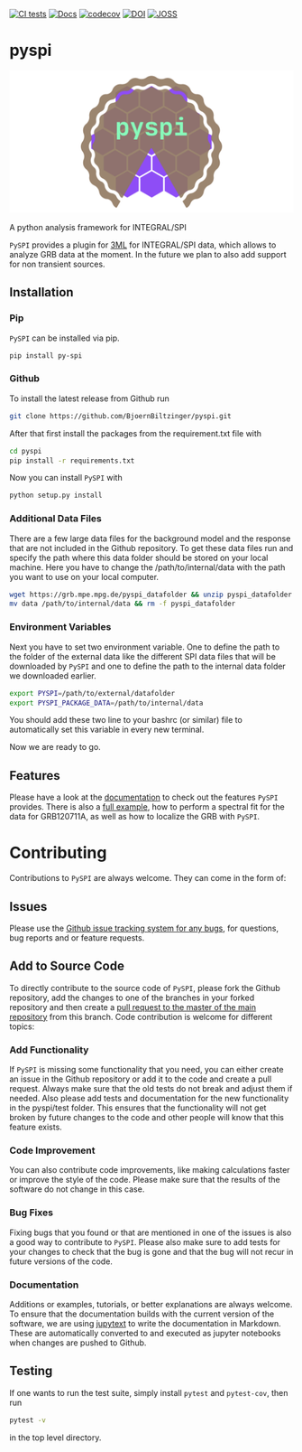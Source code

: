[![CI tests](https://github.com/BjoernBiltzinger/pyspi/actions/workflows/publish_pypi.yml/badge.svg)](https://github.com/BjoernBiltzinger/pyspi/actions/workflows/publish_pypi.yml)
[![Docs](https://github.com/BjoernBiltzinger/pyspi/actions/workflows/docs.yml/badge.svg)](https://pyspi.readthedocs.io/en/latest/)
[![codecov](https://codecov.io/gh/BjoernBiltzinger/pyspi/branch/master/graph/badge.svg)](https://codecov.io/gh/BjoernBiltzinger/pyspi)
[![DOI](https://zenodo.org/badge/DOI/10.5281/zenodo.6376003.svg)](https://doi.org/10.5281/zenodo.6376003)
[![JOSS](https://joss.theoj.org/papers/10.21105/joss.04017/status.svg)](https://doi.org/10.21105/joss.04017)
# pyspi
![alt text](https://raw.githubusercontent.com/BjoernBiltzinger/pyspi/master/docs/media/pypsi_logo2.png)

A python analysis framework for INTEGRAL/SPI

```PySPI``` provides a plugin for [3ML](https://threeml.readthedocs.io/en/stable/) for INTEGRAL/SPI data, which allows to analyze GRB data at the moment. In the future we plan to also add support for non transient sources.

## Installation

### Pip
```PySPI``` can be installed via pip.
```bash
pip install py-spi
```

### Github

To install the latest release from Github run
```bash
git clone https://github.com/BjoernBiltzinger/pyspi.git
```
After that first install the packages from the requirement.txt file with
```bash
cd pyspi
pip install -r requirements.txt
```
Now you can install ```PySPI``` with
```bash
python setup.py install
```

### Additional Data Files

There are a few large data files for the background model and the response that are not included in the Github repository. To get these data files run and specify the path where this data folder should be stored on your local machine. Here you have to change the /path/to/internal/data with the path you want to use on your local computer.
```bash
wget https://grb.mpe.mpg.de/pyspi_datafolder && unzip pyspi_datafolder
mv data /path/to/internal/data && rm -f pyspi_datafolder
```

### Environment Variables

Next you have to set two environment variable. One to define the path to the folder of the external data like the different SPI data files that will be downloaded by ```PySPI``` and one to define the path to the internal data folder we downloaded earlier.
```bash
export PYSPI=/path/to/external/datafolder
export PYSPI_PACKAGE_DATA=/path/to/internal/data
```

You should add these two line to your bashrc (or similar) file to automatically set this variable in every new terminal.

Now we are ready to go.

## Features

Please have a look at the [documentation](https://pyspi.readthedocs.io/en/latest/) to check out the features ```PySPI``` provides. There is also a [full example](https://pyspi.readthedocs.io/en/latest/notebooks/grb_analysis/), how to perform a spectral fit for the data for GRB120711A, as well as how to localize the GRB with ```PySPI```.

# Contributing 

Contributions to ```PySPI``` are always welcome. They can come in the form of:

## Issues

Please use the [Github issue tracking system for any bugs](https://github.com/BjoernBiltzinger/pyspi/issues), for questions, bug reports and or feature requests.

## Add to Source Code

To directly contribute to the source code of ```PySPI```, please fork the Github repository, add the changes to one of the branches in your forked repository and then create a [pull request to the master of the main repository](https://github.com/BjoernBiltzinger/pyspi/pulls) from this branch. Code contribution is welcome for different topics:

### Add Functionality

If ```PySPI``` is missing some functionality that you need, you can either create an issue in the Github repository or add it to the code and create a pull request. Always make sure that the old tests do not break and adjust them if needed. Also please add tests and documentation for the new functionality in the pyspi/test folder. This ensures that the functionality will not get broken by future changes to the code and other people will know that this feature exists.

### Code Improvement

You can also contribute code improvements, like making calculations faster or improve the style of the code. Please make sure that the results of the software do not change in this case.

### Bug Fixes

Fixing bugs that you found or that are mentioned in one of the issues is also a good way to contribute to ```PySPI```. Please also make sure to add tests for your changes to check that the bug is gone and that the bug will not recur in future versions of the code.

### Documentation

Additions or examples, tutorials, or better explanations are always welcome. To ensure that the documentation builds with the current version of the software, we are using [jupytext](https://jupytext.readthedocs.io/en/latest/) to write the documentation in Markdown. These are automatically converted to and executed as jupyter notebooks when changes are pushed to Github. 

## Testing

If one wants to run the test suite, simply install `pytest` and `pytest-cov`, then run

```bash
pytest -v

```

in the top level directory. 


